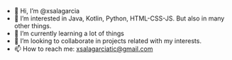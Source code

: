 - 👋 Hi, I’m @xsalagarcia
- 👀 I’m interested in Java, Kotlin, Python, HTML-CSS-JS. But also in many other things.
- 🌱 I’m currently learning a lot of things
- 💞️ I’m looking to collaborate in projects related with my interests.
- 📫 How to reach me: xsalagarciatic@gmail.com

<!---
xsalagarcia/xsalagarcia is a ✨ special ✨ repository because its `README.md` (this file) appears on your GitHub profile.
You can click the Preview link to take a look at your changes.
--->
